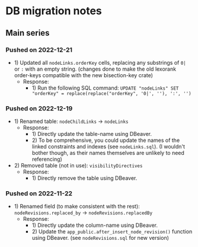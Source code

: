 # DB migration notes

## Main series

### Pushed on 2022-12-21

* 1\) Updated all `nodeLinks.orderKey` cells, replacing any substrings of `0|` or `:` with an empty string. (changes done to make the old lexorank order-keys compatible with the new bisection-key crate)
	* Response:
		* 1\) Run the following SQL command: `UPDATE "nodeLinks" SET "orderKey" = replace(replace("orderKey", '0|', ''), ':', '')`

### Pushed on 2022-12-19

* 1\) Renamed table: `nodeChildLinks` -> `nodeLinks`
	* Response:
		* 1\) Directly update the table-name using DBeaver.
		* 2\) To be comprehensive, you could update the names of the linked constraints and indexes (see `nodeLinks.sql`). (I wouldn't bother though, as their names themselves are unlikely to need referencing)
* 2\) Removed table (not in use): `visibilityDirectives`
	* Response:
		* 1\) Directly remove the table using DBeaver.

### Pushed on 2022-11-22

* 1\) Renamed field (to make consistent with the rest): `nodeRevisions.replaced_by` -> `nodeRevisions.replacedBy`
	* Response:
		* 1\) Directly update the column-name using DBeaver.
		* 2\) Update the `app_public.after_insert_node_revision()` function using DBeaver. (see `nodeRevisions.sql` for new version)
